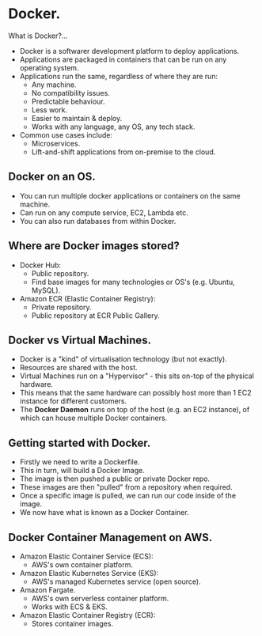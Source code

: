 # **Docker.**

What is Docker?...

* Docker is a softwarer development platform to deploy applications.
* Applications are packaged in containers that can be run on any operating system.
* Applications run the same, regardless of where they are run:
    * Any machine.
    * No compatibility issues.
    * Predictable behaviour.
    * Less work.
    * Easier to maintain & deploy.
    * Works with any language, any OS, any tech stack.
* Common use cases include:
    * Microservices.
    * Lift-and-shift applications from on-premise to the cloud.

## **Docker on an OS.**

* You can run multiple docker applications or containers on the same machine.
* Can run on any compute service, EC2, Lambda etc.
* You can also run databases from within Docker.

## **Where are Docker images stored?**

* Docker Hub:
    * Public repository.
    * Find base images for many technologies or OS's (e.g. Ubuntu, MySQL).
* Amazon ECR (Elastic Container Registry):
    * Private repository.
    * Public repository at ECR Public Gallery.

## **Docker vs Virtual Machines.**

* Docker is a "kind" of virtualisation technology (but not exactly).
* Resources are shared with the host.
* Virtual Machines run on a "Hypervisor" - this sits on-top of the physical hardware.
* This means that the same hardware can possibly host more than 1 EC2 instance for different customers.
* The **Docker Daemon** runs on top of the host (e.g. an EC2 instance), of which can house multiple Docker containers.

## **Getting started with Docker.**

* Firstly we need to write a Dockerfile.
* This in turn, will build a Docker Image.
* The image is then pushed a public or private Docker repo.
* These images are then "pulled" from a repository when required.
* Once a specific image is pulled, we can run our code inside of the image.
* We now have what is known as a Docker Container.

## **Docker Container Management on AWS.**

* Amazon Elastic Container Service (ECS):
    * AWS's own container platform.
* Amazon Elastic Kubernetes Service (EKS):
    * AWS's managed Kubernetes service (open source).
* Amazon Fargate.
    * AWS's own serverless container platform.
    * Works with ECS & EKS.
* Amazon Elastic Container Registry (ECR):
    * Stores container images.